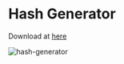 # Hash Generator


Download at [here](https://github.com/bariskisir/hash-generator/releases/download/v1.0.0/hash-generator.exe)

![hash-generator](http://www.bariskisir.com/static/img/posts/hash-generator.jpg)
